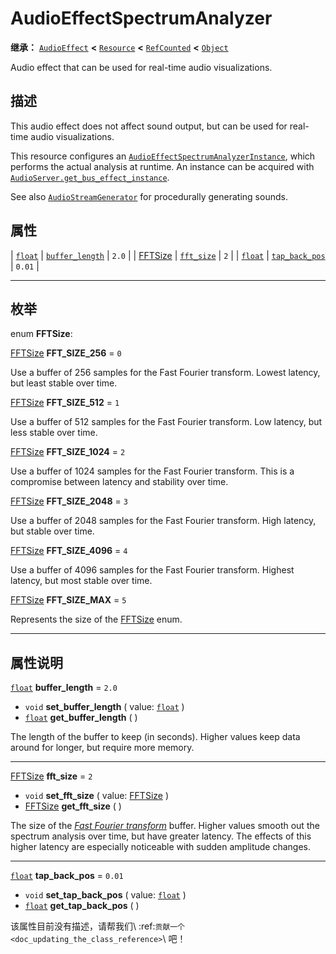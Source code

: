 <!-- ⚠ 请勿编辑本文件 ⚠ -->
<!-- 本文档使用脚本从 WeDot 引擎源码仓库生成。 -->
<!-- 生成脚本：https://github.com/WeDot-Engine/WeDot/tree/4.3/doc/tools/make_md.py； -->
<!-- 原文件：https://github.com/WeDot-Engine/WeDot/tree/4.3/doc/classes/AudioEffectSpectrumAnalyzer.xml。 -->

<div id="_class_audioeffectspectrumanalyzer"></div>

# AudioEffectSpectrumAnalyzer

**继承：** [`AudioEffect`](class_audioeffect.md) **<** [`Resource`](class_resource.md) **<** [`RefCounted`](class_refcounted.md) **<** [`Object`](class_object.md)

Audio effect that can be used for real-time audio visualizations.

## 描述

This audio effect does not affect sound output, but can be used for real-time audio visualizations.

This resource configures an [`AudioEffectSpectrumAnalyzerInstance`](class_audioeffectspectrumanalyzerinstance.md), which performs the actual analysis at runtime. An instance can be acquired with [`AudioServer.get_bus_effect_instance`](#class_audioserver_method_get_bus_effect_instance).

See also [`AudioStreamGenerator`](class_audiostreamgenerator.md) for procedurally generating sounds.

## 属性

| [`float`](class_float.md)                            | [`buffer_length`](#class_audioeffectspectrumanalyzer_property_buffer_length) | ``2.0``  |
| [FFTSize](#enum_audioeffectspectrumanalyzer_fftsize) | [`fft_size`](#class_audioeffectspectrumanalyzer_property_fft_size)           | ``2``    |
| [`float`](class_float.md)                            | [`tap_back_pos`](#class_audioeffectspectrumanalyzer_property_tap_back_pos)   | ``0.01`` |

<!-- rst-class:: classref-section-separator -->

---

## 枚举

<div id="_class_enum_audioeffectspectrumanalyzer_fftsize"></div>

enum **FFTSize**: <div id="enum_audioeffectspectrumanalyzer_fftsize"></div>

<div id="_class_audioeffectspectrumanalyzer_constant_fft_size_256"></div>

[FFTSize](#enum_audioeffectspectrumanalyzer_fftsize) **FFT_SIZE_256** = ``0``

Use a buffer of 256 samples for the Fast Fourier transform. Lowest latency, but least stable over time.

<div id="_class_audioeffectspectrumanalyzer_constant_fft_size_512"></div>

[FFTSize](#enum_audioeffectspectrumanalyzer_fftsize) **FFT_SIZE_512** = ``1``

Use a buffer of 512 samples for the Fast Fourier transform. Low latency, but less stable over time.

<div id="_class_audioeffectspectrumanalyzer_constant_fft_size_1024"></div>

[FFTSize](#enum_audioeffectspectrumanalyzer_fftsize) **FFT_SIZE_1024** = ``2``

Use a buffer of 1024 samples for the Fast Fourier transform. This is a compromise between latency and stability over time.

<div id="_class_audioeffectspectrumanalyzer_constant_fft_size_2048"></div>

[FFTSize](#enum_audioeffectspectrumanalyzer_fftsize) **FFT_SIZE_2048** = ``3``

Use a buffer of 2048 samples for the Fast Fourier transform. High latency, but stable over time.

<div id="_class_audioeffectspectrumanalyzer_constant_fft_size_4096"></div>

[FFTSize](#enum_audioeffectspectrumanalyzer_fftsize) **FFT_SIZE_4096** = ``4``

Use a buffer of 4096 samples for the Fast Fourier transform. Highest latency, but most stable over time.

<div id="_class_audioeffectspectrumanalyzer_constant_fft_size_max"></div>

[FFTSize](#enum_audioeffectspectrumanalyzer_fftsize) **FFT_SIZE_MAX** = ``5``

Represents the size of the [FFTSize](#enum_audioeffectspectrumanalyzer_fftsize) enum.

<!-- rst-class:: classref-section-separator -->

---

## 属性说明

<div id="_class_audioeffectspectrumanalyzer_property_buffer_length"></div>

[`float`](class_float.md) **buffer_length** = ``2.0`` <div id="class_audioeffectspectrumanalyzer_property_buffer_length"></div>

- `void` **set_buffer_length** ( value: [`float`](class_float.md) )
- [`float`](class_float.md) **get_buffer_length** ( )

The length of the buffer to keep (in seconds). Higher values keep data around for longer, but require more memory.

<!-- rst-class:: classref-item-separator -->

---

<div id="_class_audioeffectspectrumanalyzer_property_fft_size"></div>

[FFTSize](#enum_audioeffectspectrumanalyzer_fftsize) **fft_size** = ``2`` <div id="class_audioeffectspectrumanalyzer_property_fft_size"></div>

- `void` **set_fft_size** ( value: [FFTSize](#enum_audioeffectspectrumanalyzer_fftsize) )
- [FFTSize](#enum_audioeffectspectrumanalyzer_fftsize) **get_fft_size** ( )

The size of the [*Fast Fourier transform*](https://en.wikipedia.org/wiki/Fast_Fourier_transform) buffer. Higher values smooth out the spectrum analysis over time, but have greater latency. The effects of this higher latency are especially noticeable with sudden amplitude changes.

<!-- rst-class:: classref-item-separator -->

---

<div id="_class_audioeffectspectrumanalyzer_property_tap_back_pos"></div>

[`float`](class_float.md) **tap_back_pos** = ``0.01`` <div id="class_audioeffectspectrumanalyzer_property_tap_back_pos"></div>

- `void` **set_tap_back_pos** ( value: [`float`](class_float.md) )
- [`float`](class_float.md) **get_tap_back_pos** ( )

该属性目前没有描述，请帮我们\ :ref:`贡献一个 <doc_updating_the_class_reference>`\ 吧！

[^virtual]: 本方法通常需要用户覆盖才能生效。
[^const]: 本方法无副作用，不会修改该实例的任何成员变量。
[^vararg]: 本方法除了能接受在此处描述的参数外，还能够继续接受任意数量的参数。
[^constructor]: 本方法用于构造某个类型。
[^static]: 调用本方法无需实例，可直接使用类名进行调用。
[^operator]: 本方法描述的是使用本类型作为左操作数的有效运算符。
[^bitfield]: 这个值是由下列位标志构成位掩码的整数。
[^void]: 无返回值。
